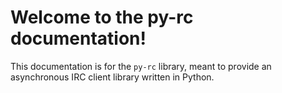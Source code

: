 # Welcome to the py-rc documentation!
This documentation is for the `py-rc` library, meant to provide an asynchronous IRC client library written in Python.
